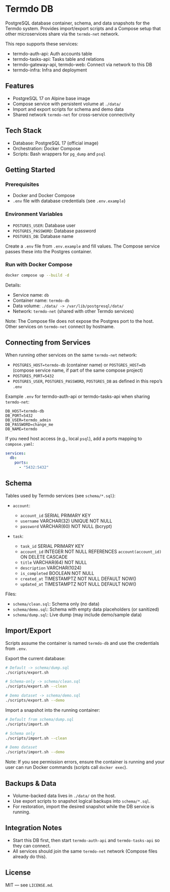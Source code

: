 # Termdo DB

PostgreSQL database container, schema, and data snapshots for the Termdo system. Provides import/export scripts and a Compose setup that other microservices share via the `termdo-net` network.

This repo supports these services:

- termdo-auth-api: Auth accounts table
- termdo-tasks-api: Tasks table and relations
- termdo-gateway-api, termdo-web: Connect via network to this DB
- termdo-infra: Infra and deployment

## Features

- PostgreSQL 17 on Alpine base image
- Compose service with persistent volume at `./data/`
- Import and export scripts for schema and demo data
- Shared network `termdo-net` for cross-service connectivity

## Tech Stack

- Database: PostgreSQL 17 (official image)
- Orchestration: Docker Compose
- Scripts: Bash wrappers for `pg_dump` and `psql`

## Getting Started

### Prerequisites

- Docker and Docker Compose
- `.env` file with database credentials (see `.env.example`)

### Environment Variables

- `POSTGRES_USER`: Database user
- `POSTGRES_PASSWORD`: Database password
- `POSTGRES_DB`: Database name

Create a `.env` file from `.env.example` and fill values. The Compose service passes these into the Postgres container.

### Run with Docker Compose

```bash
docker compose up --build -d
```

Details:
- Service name: `db`
- Container name: `termdo-db`
- Data volume: `./data/ -> /var/lib/postgresql/data/`
- Network: `termdo-net` (shared with other Termdo services)

Note: The Compose file does not expose the Postgres port to the host. Other services on `termdo-net` connect by hostname.

## Connecting from Services

When running other services on the same `termdo-net` network:

- `POSTGRES_HOST=termdo-db` (container name) or `POSTGRES_HOST=db` (compose service name, if part of the same compose project)
- `POSTGRES_PORT=5432`
- `POSTGRES_USER`, `POSTGRES_PASSWORD`, `POSTGRES_DB` as defined in this repo’s `.env`

Example `.env` for termdo-auth-api or termdo-tasks-api when sharing `termdo-net`:

```
DB_HOST=termdo-db
DB_PORT=5432
DB_USER=termdo_admin
DB_PASSWORD=change_me
DB_NAME=termdo
```

If you need host access (e.g., local `psql`), add a ports mapping to `compose.yaml`:

```yaml
services:
  db:
    ports:
      - "5432:5432"
```

## Schema

Tables used by Termdo services (see `schema/*.sql`):

- `account`:
  - `account_id` SERIAL PRIMARY KEY
  - `username` VARCHAR(32) UNIQUE NOT NULL
  - `password` VARCHAR(60) NOT NULL (bcrypt)

- `task`:
  - `task_id` SERIAL PRIMARY KEY
  - `account_id` INTEGER NOT NULL REFERENCES `account(account_id)` ON DELETE CASCADE
  - `title` VARCHAR(64) NOT NULL
  - `description` VARCHAR(1024)
  - `is_completed` BOOLEAN NOT NULL
  - `created_at` TIMESTAMPTZ NOT NULL DEFAULT NOW()
  - `updated_at` TIMESTAMPTZ NOT NULL DEFAULT NOW()

Files:
- `schema/clean.sql`: Schema only (no data)
- `schema/demo.sql`: Schema with empty data placeholders (or sanitized)
- `schema/dump.sql`: Live dump (may include demo/sample data)

## Import/Export

Scripts assume the container is named `termdo-db` and use the credentials from `.env`.

Export the current database:

```bash
# Default -> schema/dump.sql
./scripts/export.sh

# Schema-only -> schema/clean.sql
./scripts/export.sh --clean

# Demo dataset -> schema/demo.sql
./scripts/export.sh --demo
```

Import a snapshot into the running container:

```bash
# Default from schema/dump.sql
./scripts/import.sh

# Schema only
./scripts/import.sh --clean

# Demo dataset
./scripts/import.sh --demo
```

Note: If you see permission errors, ensure the container is running and your user can run Docker commands (scripts call `docker exec`).

## Backups & Data

- Volume-backed data lives in `./data/` on the host.
- Use export scripts to snapshot logical backups into `schema/*.sql`.
- For restoration, import the desired snapshot while the DB service is running.

## Integration Notes

- Start this DB first, then start `termdo-auth-api` and `termdo-tasks-api` so they can connect.
- All services should join the same `termdo-net` network (Compose files already do this).

## License

MIT — see `LICENSE.md`.
